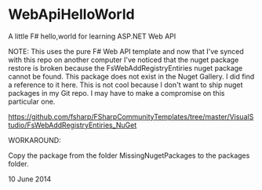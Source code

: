 WebApiHelloWorld
================

A little F# hello,world for learning ASP.NET Web API

NOTE: This uses the pure F# Web API template and now that I've synced
with this repo on another computer I've noticed that the nuget package
restore is broken because the FsWebAddRegistryEntiries nuget package 
cannot be found. This package does not exist in the Nuget Gallery. I
did find a reference to it here. This is not cool because I don't want
to ship nuget packages in my Git repo. I may have to make a compromise
on this particular one.

https://github.com/fsharp/FSharpCommunityTemplates/tree/master/VisualStudio/FsWebAddRegistryEntiries_NuGet

WORKAROUND:

Copy the package from the folder MissingNugetPackages to the packages folder.

10 June 2014